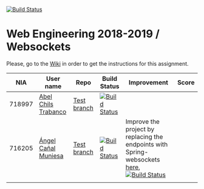 [![Build Status](https://travis-ci.org/UNIZAR-30246-WebEngineering/lab4-websockets.svg?branch=master)](https://travis-ci.org/UNIZAR-30246-WebEngineering/lab4-websockets)
# Web Engineering 2018-2019 / Websockets
Please, go to the [Wiki](https://github.com/UNIZAR-30246-WebEngineering/lab4-websockets/wiki) in order to get the instructions for this assignment.

| NIA    | User name | Repo | Build Status | Improvement | Score
|--------|-----------|------|--------------|-------------|--------
| 718997 | [Abel Chils Trabanco](https://github.com/AbelChT) | [Test branch](https://github.com/AbelChT/lab4-websockets/tree/test) | [![Build Status](https://travis-ci.com/AbelChT/lab4-websockets.svg?branch=test)](https://travis-ci.com/AbelChT/lab4-websockets) | |
| 716205 | [Ángel Cañal Muniesa](https://github.com/lAngelP) | [Test branch](https://github.com/lAngelP/lab4-websockets/tree/test) | [![Build Status](https://www.travis-ci.com/lAngelP/lab4-websockets.svg?branch=test)](https://www.travis-ci.com/lAngelP/lab4-websockets) | Improve the project by replacing the endpoints with Spring-websockets [here](https://github.com/lAngelP/lab4-websockets/blob/spring/README.md), [![Build Status](https://travis-ci.com/lAngelP/lab4-websockets.svg?branch=spring)](https://github.com/lAngelP/lab4-websockets/tree/spring) |  |
|        |           |      |              |             |
